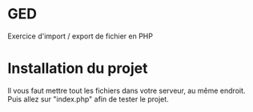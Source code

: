 # GED
Exercice d'import / export de fichier en PHP

<h1> Installation du projet </h1>
Il vous faut mettre tout les fichiers dans votre serveur, au même endroit. Puis allez sur "index.php" afin de tester le projet.  
